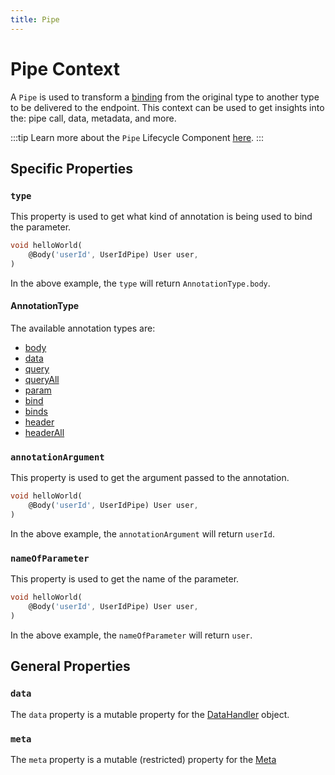 ```yaml
---
title: Pipe
---
```


# Pipe Context

A `Pipe` is used to transform a [binding](../core/binding) from the original type to another type to be delivered to the endpoint. This context can be used to get insights into the: pipe call, data, metadata, and more.

:::tip
Learn more about the `Pipe` Lifecycle Component [here](../core/pipes).
:::

## Specific Properties

### `type`

This property is used to get what kind of annotation is being used to bind the parameter.

```dart
void helloWorld(
    @Body('userId', UserIdPipe) User user,
)
```

In the above example, the `type` will return `AnnotationType.body`.

#### AnnotationType

The available annotation types are:

-   [body](../core/binding#body)
-   [data](../core/binding#data)
-   [query](../core/binding#query)
-   [queryAll](../core/binding#all-values)
-   [param](../core/binding#param)
-   [bind](../core/binding#bind)
-   [binds](../core/binding#via-binds)
-   [header](../core/binding#header)
-   [headerAll](../core/binding#all-values-1)

### `annotationArgument`

This property is used to get the argument passed to the annotation.

```dart
void helloWorld(
    @Body('userId', UserIdPipe) User user,
)
```

In the above example, the `annotationArgument` will return `userId`.

### `nameOfParameter`

This property is used to get the name of the parameter.

```dart
void helloWorld(
    @Body('userId', UserIdPipe) User user,
)
```

In the above example, the `nameOfParameter` will return `user`.

## General Properties

### `data`

The `data` property is a mutable property for the [DataHandler](./core/data_handler) object.

### `meta`

The `meta` property is a mutable (restricted) property for the [Meta](./core/meta_handler)

